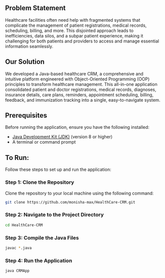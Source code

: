 ## Problem Statement
Healthcare facilities often need help with fragmented systems that complicate the management of patient registrations, medical records, scheduling, billing, and more. This disjointed approach leads to inefficiencies, data silos, and a subpar patient experience, making it challenging for both patients and providers to access and manage essential information seamlessly.

## Our Solution
We developed a Java-based healthcare CRM, a comprehensive and intuitive platform engineered with Object-Oriented Programming (OOP) principles to transform healthcare management. This all-in-one application consolidated patient and doctor registrations, medical records, diagnoses, insurance details, care plans, reminders, appointment scheduling, billing, feedback, and immunization tracking into a single, easy-to-navigate system.

## Prerequisites
Before running the application, ensure you have the following installed:
- [Java Development Kit (JDK)](https://www.oracle.com/java/technologies/javase-downloads.html) (version 8 or higher)
- A terminal or command prompt

## To Run:
Follow these steps to set up and run the application:

### **Step 1: Clone the Repository**
Clone the repository to your local machine using the following command:
```sh
git clone https://github.com/monisha-max/HealthCare-CRM.git
```

### **Step 2: Navigate to the Project Directory**
```sh
cd HealthCare-CRM
```
### **Step 3: Compile the Java Files**
```sh
javac *.java
```
### **Step 4: Run the Application**
```sh
java CRMApp
```

